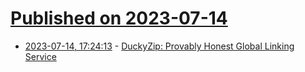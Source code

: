 # [Published on 2023-07-14](index.md)

* [2023-07-14, 17:24:13](https://lobste.rs/s/9ivu1c/duckyzip_provably_honest_global_linking) - [DuckyZip: Provably Honest Global Linking Service](https://eprint.iacr.org/2023/1069)
